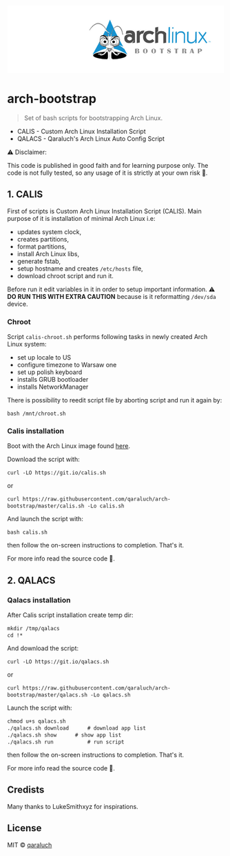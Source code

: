 ![arch-bootstrap-logo](./pic/logo.jpg)

# arch-bootstrap

> Set of bash scripts for bootstrapping Arch Linux.

- CALIS - Custom Arch Linux Installation Script
- QALACS - Qaraluch's Arch Linux Auto Config Script

:warning: Disclaimer:

This code is published in good faith and for learning purpose only. The code is not fully tested, so any usage of it is strictly at your own risk :see_no_evil:.

## 1. CALIS

First of scripts is Custom Arch Linux Installation Script (CALIS). Main purpose of it is installation of minimal Arch Linux i.e:

- updates system clock,
- creates partitions,
- format partitions,
- install Arch Linux libs,
- generate fstab,
- setup hostname and creates `/etc/hosts` file,
- download chroot script and run it.

Before run it edit variables in it in order to setup important information. :warning: **DO RUN THIS WITH EXTRA CAUTION** because is it reformatting `/dev/sda` device.

### Chroot

Script `calis-chroot.sh` performs following tasks in newly created Arch Linux system:

- set up locale to US
- configure timezone to Warsaw one
- set up polish keyboard
- installs GRUB bootloader
- installs NetworkManager

There is possibility to reedit script file by aborting script and run it again by:

```
bash /mnt/chroot.sh
```

### Calis installation

Boot with the Arch Linux image found [here](https://www.archlinux.org/download/).

Download the script with:

```
curl -LO https://git.io/calis.sh
```

or

```
curl https://raw.githubusercontent.com/qaraluch/arch-bootstrap/master/calis.sh -Lo calis.sh
```

And launch the script with:

```
bash calis.sh
```

then follow the on-screen instructions to completion.
That's it.

For more info read the source code :page_facing_up:.

## 2. QALACS

### Qalacs installation

After Calis script installation create temp dir:

```
mkdir /tmp/qalacs
cd !*
```

And download the script:

```
curl -LO https://git.io/qalacs.sh
```

or

```
curl https://raw.githubusercontent.com/qaraluch/arch-bootstrap/master/qalacs.sh -Lo qalacs.sh
```

Launch the script with:

```
chmod u+s qalacs.sh
./qalacs.sh download      # download app list
./qalacs.sh show	  # show app list
./qalacs.sh run           # run script
```

then follow the on-screen instructions to completion.
That's it.

For more info read the source code :page_facing_up:.

## Credists

Many thanks to LukeSmithxyz for inspirations.

## License

MIT © [qaraluch](https://github.com/qaraluch)
